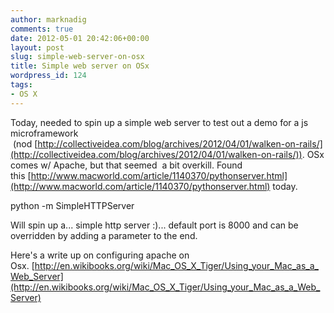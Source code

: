 ```yaml
---
author: marknadig
comments: true
date: 2012-05-01 20:42:06+00:00
layout: post
slug: simple-web-server-on-osx
title: Simple web server on OSx
wordpress_id: 124
tags:
- OS X
---
```


Today, needed to spin up a simple web server to test out a demo for a js microframework  (nod [http://collectiveidea.com/blog/archives/2012/04/01/walken-on-rails/](http://collectiveidea.com/blog/archives/2012/04/01/walken-on-rails/)). OSx comes w/ Apache, but that seemed  a bit overkill. Found this [http://www.macworld.com/article/1140370/pythonserver.html](http://www.macworld.com/article/1140370/pythonserver.html) today.

python -m SimpleHTTPServer

Will spin up a... simple http server :)... default port is 8000 and can be overridden by adding a parameter to the end.

Here's a write up on configuring apache on Osx. [http://en.wikibooks.org/wiki/Mac_OS_X_Tiger/Using_your_Mac_as_a_Web_Server](http://en.wikibooks.org/wiki/Mac_OS_X_Tiger/Using_your_Mac_as_a_Web_Server)
